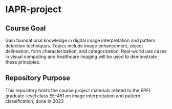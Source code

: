 # IAPR-project

## Course Goal
Gain foundational knowledge in digital image interpretation and pattern detection techniques. Topics include image enhancement, object delineation, form characterization, and categorization. Real-world use cases in visual computing and healthcare imaging will be used to demonstrate these principles.

## Repository Purpose
This repository hosts the course project materials related to the EPFL graduate-level class EE-451 on image interpretation and pattern classification, done in 2023

